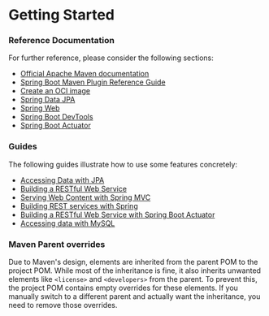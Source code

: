 # Getting Started

### Reference Documentation
For further reference, please consider the following sections:

* [Official Apache Maven documentation](https://maven.apache.org/guides/index.html)
* [Spring Boot Maven Plugin Reference Guide](https://docs.spring.io/spring-boot/3.3.7-SNAPSHOT/maven-plugin)
* [Create an OCI image](https://docs.spring.io/spring-boot/3.3.7-SNAPSHOT/maven-plugin/build-image.html)
* [Spring Data JPA](https://docs.spring.io/spring-boot/3.3.7-SNAPSHOT/reference/data/sql.html#data.sql.jpa-and-spring-data)
* [Spring Web](https://docs.spring.io/spring-boot/3.3.7-SNAPSHOT/reference/web/servlet.html)
* [Spring Boot DevTools](https://docs.spring.io/spring-boot/3.3.7-SNAPSHOT/reference/using/devtools.html)
* [Spring Boot Actuator](https://docs.spring.io/spring-boot/3.3.7-SNAPSHOT/reference/actuator/index.html)

### Guides
The following guides illustrate how to use some features concretely:

* [Accessing Data with JPA](https://spring.io/guides/gs/accessing-data-jpa/)
* [Building a RESTful Web Service](https://spring.io/guides/gs/rest-service/)
* [Serving Web Content with Spring MVC](https://spring.io/guides/gs/serving-web-content/)
* [Building REST services with Spring](https://spring.io/guides/tutorials/rest/)
* [Building a RESTful Web Service with Spring Boot Actuator](https://spring.io/guides/gs/actuator-service/)
* [Accessing data with MySQL](https://spring.io/guides/gs/accessing-data-mysql/)

### Maven Parent overrides

Due to Maven's design, elements are inherited from the parent POM to the project POM.
While most of the inheritance is fine, it also inherits unwanted elements like `<license>` and `<developers>` from the parent.
To prevent this, the project POM contains empty overrides for these elements.
If you manually switch to a different parent and actually want the inheritance, you need to remove those overrides.

